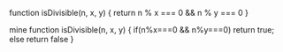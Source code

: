 function isDivisible(n, x, y) {
return n % x === 0 && n % y === 0
}

mine
function isDivisible(n, x, y) {
if(n%x===0 && n%y===0) return true;
else return false
}
